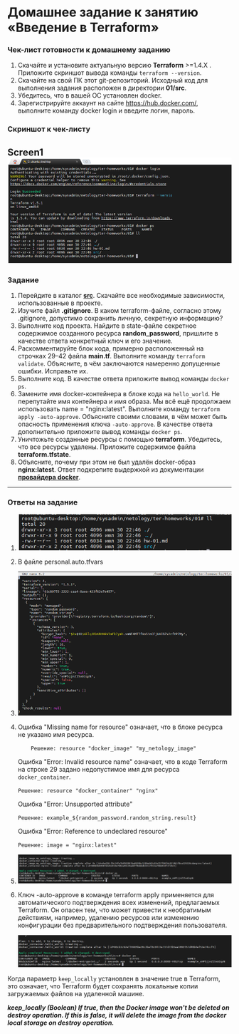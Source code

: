 # Домашнее задание к занятию «Введение в Terraform»

### Чек-лист готовности к домашнему заданию

1. Скачайте и установите актуальную версию **Terraform** >=1.4.X . Приложите скриншот вывода команды `terraform --version`.
2. Скачайте на свой ПК этот git-репозиторий. Исходный код для выполнения задания расположен в директории **01/src**.
3. Убедитесь, что в вашей ОС установлен docker.
4. Зарегистрируйте аккаунт на сайте https://hub.docker.com/, выполните команду docker login и введите логин, пароль.

### Скриншот к чек-листу

## Screen1 ![Screenshot_1](Screenshot_1.png)

### Задание

1. Перейдите в каталог [**src**](https://github.com/netology-code/ter-homeworks/tree/main/01/src). Скачайте все необходимые зависимости, использованные в проекте.
2. Изучите файл **.gitignore**. В каком terraform-файле, согласно этому .gitignore, допустимо сохранить личную, секретную информацию?
3. Выполните код проекта. Найдите в state-файле секретное содержимое созданного ресурса **random_password**, пришлите в качестве ответа конкретный ключ и его значение.
4. Раскомментируйте блок кода, примерно расположенный на строчках 29–42 файла **main.tf**.
   Выполните команду `terraform validate`. Объясните, в чём заключаются намеренно допущенные ошибки. Исправьте их.
5. Выполните код. В качестве ответа приложите вывод команды `docker ps`.
6. Замените имя docker-контейнера в блоке кода на `hello_world`. Не перепутайте имя контейнера и имя образа. Мы всё ещё продолжаем использовать name = "nginx:latest". Выполните команду `terraform apply -auto-approve`.
   Объясните своими словами, в чём может быть опасность применения ключа `-auto-approve`. В качестве ответа дополнительно приложите вывод команды `docker ps`.
7. Уничтожьте созданные ресурсы с помощью **terraform**. Убедитесь, что все ресурсы удалены. Приложите содержимое файла **terraform.tfstate**.
8. Объясните, почему при этом не был удалён docker-образ **nginx:latest**. Ответ подкрепите выдержкой из документации [**провайдера docker**](https://docs.comcloud.xyz/providers/kreuzwerker/docker/latest/docs).

---

### Ответы на задание

1.  ![Screenshot_2](Screenshot_2.png)

2.  В файле personal.auto.tfvars
3.  ![Screenshot_3](Screenshot_3.png)

4.  Ошибка "Missing name for resource" означает, что в блоке ресурса не указано имя ресурса.

            Решение: resource "docker_image" "my_netology_image"

    Ошибка "Error: Invalid resource name" означает, что в коде Terraform на строке 29 задано недопустимое имя для ресурса `docker_container`.

        Решение: resource "docker_container" "nginx"

    Ошибка "Error: Unsupported attribute"

        Решение: example_${random_password.random_string.result}

    Ошибка "Error: Reference to undeclared resource"

        Решение: image = "nginx:latest"

5.  ![Screenshot_4](Screenshot_4.png)

6.  Ключ -auto-approve в команде terraform apply применяется для автоматического подтверждения всех изменений, предлагаемых Terraform. Он опасен тем, что может привести к необратимым действиям, например, удалению ресурсов или изменению конфигурации без предварительного подтверждения пользователя.

    ![Screenshot_5](Screenshot_5.png)

Когда параметр `keep_locally` установлен в значение true в Terraform, это означает, что Terraform будет сохранять локальные копии загружаемых файлов на удаленной машине.

**_keep_locally (Boolean) If true, then the Docker image won't be deleted on destroy operation. If this is false, it will delete the image from the docker local storage on destroy operation._**
